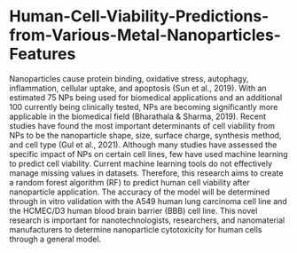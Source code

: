 # Human-Cell-Viability-Predictions-from-Various-Metal-Nanoparticles-Features

Nanoparticles cause protein binding, oxidative stress, autophagy, inflammation, cellular uptake, and apoptosis (Sun et al., 2019). With an estimated 75 NPs being used for biomedical applications and an additional 100 currently being clinically tested, NPs are becoming significantly more applicable in the biomedical field (Bharathala & Sharma, 2019). Recent studies have found the most important determinants of cell viability from NPs to be the nanoparticle shape, size, surface charge, synthesis method, and cell type (Gul et al., 2021). Although many studies have assessed the specific impact of NPs on certain cell lines, few have used machine learning to predict cell viability. Current machine learning tools do not effectively manage missing values in datasets. Therefore, this research aims to create a random forest algorithm (RF) to predict human cell viability after nanoparticle application. The accuracy of the model will be determined through in vitro validation with the A549 human lung carcinoma cell line and the HCMEC/D3 human blood brain barrier (BBB) cell line.  This novel research is important for nanotechnologists, researchers, and nanomaterial manufacturers to determine nanoparticle cytotoxicity for human cells through a general model. 
